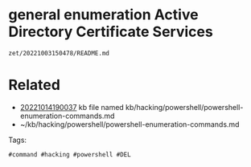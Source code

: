 # general enumeration Active Directory Certificate Services

` zet/20221003150478/README.md `

# Related

- [20221014190037](/zet/20221014190037/README.md) kb file named kb/hacking/powershell/powershell-enumeration-commands.md
- ~/kb/hacking/powershell/powershell-enumeration-commands.md

Tags:

    #command #hacking #powershell #DEL
